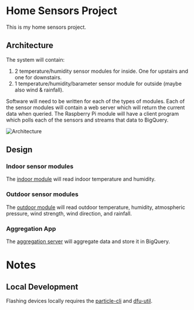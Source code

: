 # Home Sensors Project

This is my home sensors project.

## Architecture

The system will contain:

1. 2 temperature/humidity sensor modules for inside. One for upstairs and one for downstairs.
1. 1 temperature/humidity/barameter sensor module for outside (maybe also wind & rainfall).

Software will need to be written for each of the types of modules. Each of the
sensor modules will contain a web server which will return the current data when
queried. The Raspberry Pi module will have a client program which polls each
of the sensors and streams that data to BigQuery.

![Architecture](https://docs.google.com/drawings/d/1QY_T4k4DTx9b4ChLrcK1LF7cy9I0blKa10raLj2bux0/pub?w=960&amp;h=720)

## Design

### Indoor sensor modules

The [indoor module](indoor_mod/) will read indoor temperature and humidity.

### Outdoor sensor modules

The [outdoor module](outdoor_mod/) will read outdoor temperature, humidity, atmospheric pressure, wind strength, wind direction, and rainfall.

### Aggregation App

The [aggregation server](aggre_mod/) will aggregate data and store it in BigQuery.

# Notes

## Local Development

Flashing devices locally requires the
[particle-cli](https://github.com/spark/particle-cli) and
[dfu-util](http://dfu-util.sourceforge.net/).
